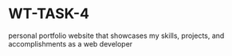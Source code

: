 # WT-TASK-4
personal portfolio website that showcases my skills, projects, and accomplishments as a web developer

